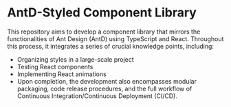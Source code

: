 # AntD-Styled Component Library
This repository aims to develop a component library that mirrors the functionalities of Ant Design (AntD) using TypeScript and React. Throughout this process, it integrates a series of crucial knowledge points, including:

* Organizing styles in a large-scale project
* Testing React components
* Implementing React animations
* Upon completion, the development also encompasses modular packaging, code release procedures, and the full workflow of Continuous Integration/Continuous Deployment (CI/CD).
